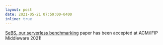 ```yaml
---
layout: post
date: 2021-05-21 07:59:00-0400
inline: true
---
```


[SeBS, our serverless benchmarking](/publications#2020sebs) paper has been accepted at ACM/IFIP Middleware 2021!
